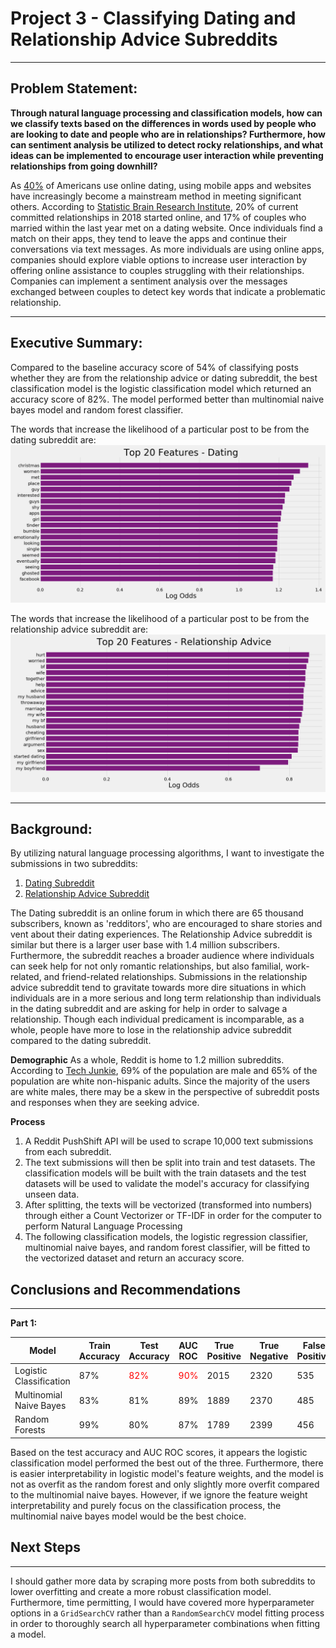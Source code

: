 # Project 3 - Classifying Dating and Relationship Advice Subreddits
---
## Problem Statement:

**Through natural language processing and classification models, how can we classify texts based on the differences in words used by people who are looking to date and people who are in relationships? Furthermore, how can sentiment analysis be utilized to detect rocky relationships, and what ideas can be implemented to encourage user interaction while preventing relationships from going downhill?**

As [40%](https://www.eharmony.com/online-dating-statistics/) of Americans use online dating, using mobile apps and websites have increasingly become a mainstream method in meeting significant others. According to [Statistic Brain Research Institute](https://www.datingadvice.com/online-dating/online-dating-statistics), 20% of current committed relationships in 2018 started online, and 17% of couples who married within the last year met on a dating website. Once individuals find a match on their apps, they tend to leave the apps and continue their conversations via text messages. As more individuals are using online apps, companies should explore viable options to increase user interaction by offering online assistance to couples struggling with their relationships. Companies can implement a sentiment analysis over the messages exchanged between couples to detect key words that indicate a problematic relationship. 

---
## Executive Summary:

Compared to the baseline accuracy score of 54% of classifying posts whether they are from the relationship advice or dating subreddit, the best classification model is the logistic classification model which returned an accuracy score of 82%. The model performed better than multinomial naive bayes model and random forest classifier. 

The words that increase the likelihood of a particular post to be from the dating subreddit are:
![Top 20 Features - Dating](./plots/top_feature_log.png)

The words that increase the likelihood of a particular post to be from the relationship advice subreddit are:
![Top 20 Features - Relationship Advice](./plots/top_feature_relationship.png)

---
## Background:

By utilizing natural language processing algorithms, I want to investigate the submissions in two subreddits:

1. [Dating Subreddit](https://www.reddit.com/r/dating)
2. [Relationship Advice Subreddit](https://www.reddit.com/r/relationship_advice)

The Dating subreddit is an online forum in which there are 65 thousand subscribers, known as 'redditors', who are encouraged to share stories and vent about their dating experiences. The Relationship Advice subreddit is similar but there is a larger user base with 1.4 million subscribers. Furthermore, the subreddit reaches a broader audience where individuals can seek help for not only romantic relationships, but also familial, work-related, and friend-related relationships. Submissions in the relationship advice subreddit tend to gravitate towards more dire situations in which individuals are in a more serious and long term relationship than individuals in the dating subreddit and are asking for help in order to salvage a relationship. Though each individual predicament is incomparable, as a whole, people have more to lose in the relationship advice subreddit compared to the dating subreddit.

**Demographic**
As a whole, Reddit is home to 1.2 million subreddits. According to [Tech Junkie](https://www.techjunkie.com/demographics-reddit/#Subreddit_Use), 69% of the population are male and 65% of the population are white non-hispanic adults. Since the majority of the users are white males, there may be a skew in the perspective of subreddit posts and responses when they are seeking advice.

**Process**
1. A Reddit PushShift API will be used to scrape 10,000 text submissions from each subreddit. 
2. The text submissions will then be split into train and test datasets. The classification models will be built with the train datasets and the test datasets will be used to validate the model's accuracy for classifying unseen data.
3. After splitting, the texts will be vectorized (transformed into numbers) through either a Count Vectorizer or TF-IDF in order for the computer to perform Natural Language Processing
4. The following classification models, the logistic regression classifier, multinomial naive bayes, and random forest classifier, will be fitted to the vectorized dataset and return an accuracy score.


## Conclusions and Recommendations
---
**Part 1:**

| Model | Train Accuracy | Test Accuracy | AUC ROC | True Positive | True Negative | False Positive | False Negative |
|---|---|---|---|---|---|---|---|
| Logistic Classification | 87% | <font color = 'red'> 82% | <font color = 'red'> 90% |2015 | 2320 | 535 | 392 |  
| Multinomial Naive Bayes | 83% |  81% | 89% | 1889 | 2370 | 485 | 418 |
| Random Forests | 99% | 80% | 87% | 1789 | 2399 | 456 | 618 |
    
Based on the test accuracy and AUC ROC scores, it appears the logistic classification model performed the best out of the three. Furthermore, there is easier interpretability in logistic model's feature weights, and the model is not as overfit as the random forest and only slightly more overfit compared to the multinomial naive bayes. However, if we ignore the feature weight interpretability and purely focus on the classification process, the multinomial naive bayes model would be the best choice.



## Next Steps
---

I should gather more data by scraping more posts from both subreddits to lower overfitting and create a more robust classification model. Furthermore, time permitting, I would have covered more hyperparameter options in a `GridSearchCV` rather than a `RandomSearchCV` model fitting process in order to thoroughly search all hyperparameter combinations when fitting a model.